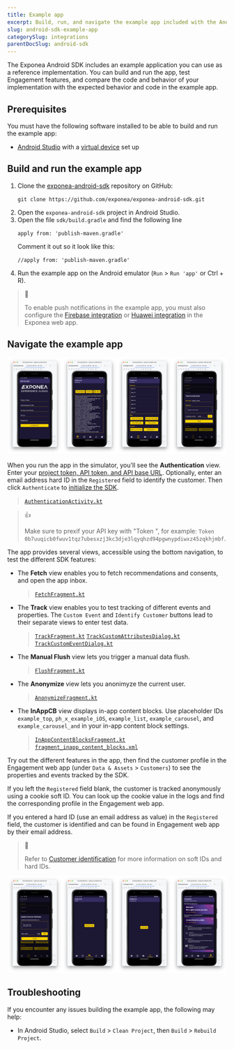 ```yaml
---
title: Example app
excerpt: Build, run, and navigate the example app included with the Android SDK
slug: android-sdk-example-app
categorySlug: integrations
parentDocSlug: android-sdk
---
```


The Exponea Android SDK includes an example application you can use as a reference implementation. You can build and run the app, test Engagement features, and compare the code and behavior of your implementation with the expected behavior and code in the example app.

## Prerequisites

You must have the following software installed to be able to build and run the example app:

- [Android Studio](https://developer.android.com/studio) with a [virtual device](https://developer.android.com/studio/run/managing-avds) set up

## Build and run the example app

1. Clone the [exponea-android-sdk](https://github.com/exponea/exponea-android-sdk) repository on GitHub:
   ```shell
   git clone https://github.com/exponea/exponea-android-sdk.git
   ```
2. Open the `exponea-android-sdk` project in Android Studio.
3. Open the file `sdk/build.gradle` and find the following line 
   ```
   apply from: 'publish-maven.gradle'
   ```
   Comment it out so it look like this:
   ```
   //apply from: 'publish-maven.gradle'
   ```
4. Run the example app on the Android emulator (`Run` > `Run 'app'` or Ctrl + R).

> 📘
>
> To enable push notifications in the example app, you must also configure the [Firebase integration](https://documentation.bloomreach.com/engagement/docs/android-sdk-firebase) or [Huawei integration](https://documentation.bloomreach.com/engagement/docs/android-sdk-huawei) in the Exponea web app.

## Navigate the example app

![Example app screens: configuration, fetch, track, track event](https://raw.githubusercontent.com/exponea/exponea-android-sdk/main/Documentation/images/android-example-app-1.png)

When you run the app in the simulator, you'll see the **Authentication** view. Enter your [project token, API token, and API base URL](mobile-sdks-api-access-management). Optionally, enter an email address hard ID in the `Registered` field to identify the customer. Then click `Authenticate` to [initialize the SDK](ios-sdk-setup#initialize-the-sdk).
> [`AuthenticationActivity.kt`](https://github.com/exponea/exponea-android-sdk/blob/main/app/src/main/java/com/exponea/example/view/AuthenticationActivity.kt)

> 👍
>
> Make sure to prexif your API key with "Token ", for example:
> `Token 0b7uuqicb0fwuv1tqz7ubesxzj3kc3dje3lqyqhzd94pgwnypdiwxz45zqkhjmbf`.

The app provides several views, accessible using the bottom navigation, to test the different SDK features:

- The **Fetch** view enables you to fetch recommendations and consents, and open the app inbox.
  > [`FetchFragment.kt`](https://github.com/exponea/exponea-android-sdk/blob/main/app/src/main/java/com/exponea/example/view/fragments/FetchFragment.kt)
  
- The **Track** view enables you to test tracking of different events and properties. The `Custom Event` and `Identify Customer` buttons lead to their separate views to enter test data.
  > [`TrackFragment.kt`](https://github.com/exponea/exponea-android-sdk/blob/bf48aba5a58e5632bdc5d963c18ee24d7e200ec9/app/src/main/java/com/exponea/example/view/fragments/TrackFragment.kt)
  > [`TrackCustomAttributesDialog.kt`](https://github.com/exponea/exponea-android-sdk/blob/bf48aba5a58e5632bdc5d963c18ee24d7e200ec9/app/src/main/java/com/exponea/example/view/dialogs/TrackCustomAttributesDialog.kt)
  > [`TrackCustomEventDialog.kt`](https://github.com/exponea/exponea-android-sdk/blob/bf48aba5a58e5632bdc5d963c18ee24d7e200ec9/app/src/main/java/com/exponea/example/view/dialogs/TrackCustomEventDialog.kt)

- The **Manual Flush** view lets you trigger a manual data flush.
  > [`FlushFragment.kt`](https://github.com/exponea/exponea-android-sdk/blob/bf48aba5a58e5632bdc5d963c18ee24d7e200ec9/app/src/main/java/com/exponea/example/view/fragments/FlushFragment.kt)

- The **Anonymize** view lets you anonimyze the current user.
  > [`AnonymizeFragment.kt`](https://github.com/exponea/exponea-android-sdk/blob/bf48aba5a58e5632bdc5d963c18ee24d7e200ec9/app/src/main/java/com/exponea/example/view/fragments/AnonymizeFragment.kt)

- The **InAppCB** view displays in-app content blocks. Use placeholder IDs `example_top`, `ph_x_example_iOS`, `example_list`, `example_carousel`, and `example_carousel_and` in your in-app content block settings.
  > [`InAppContentBlocksFragment.kt`](https://github.com/exponea/exponea-android-sdk/blob/bf48aba5a58e5632bdc5d963c18ee24d7e200ec9/app/src/main/java/com/exponea/example/view/fragments/InAppContentBlocksFragment.kt)
  > [`fragment_inapp_content_blocks.xml`](https://github.com/exponea/exponea-android-sdk/blob/main/app/src/main/res/layout/fragment_inapp_content_blocks.xml)

Try out the different features in the app, then find the customer profile in the Engagement web app (under `Data & Assets` > `Customers`) to see the properties and events tracked by the SDK.

If you left the `Registered` field blank, the customer is tracked anonymously using a cookie soft ID. You can look up the cookie value in the logs and find the corresponding profile in the Engagement web app.

If you entered a hard ID (use an email address as value) in the `Registered` field, the customer is identified and can be found in Engagement web app by their email address.

> 📘
>
> Refer to [Customer identification](https://documentation.bloomreach.com/engagement/docs/customer-identification) for more information on soft IDs and hard IDs.

![Example app screens: identify, flush, anonymize, content blocks](https://raw.githubusercontent.com/exponea/exponea-android-sdk/main/Documentation/images/android-example-app-2.png)

## Troubleshooting

If you encounter any issues building the example app, the following may help:

- In Android Studio, select `Build` > `Clean Project`, then `Build` > `Rebuild Project`.
